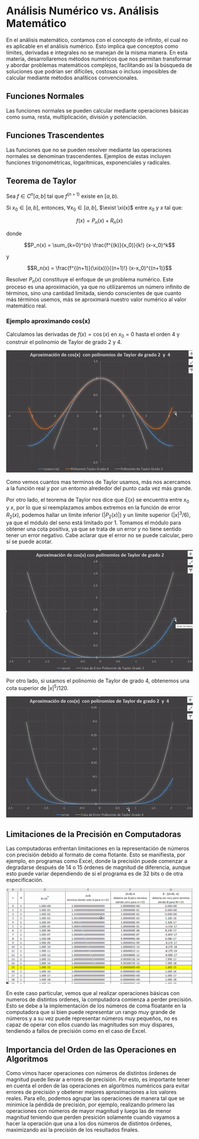 # Análisis Numérico vs. Análisis Matemático

En el análisis matemático, contamos con el concepto de infinito, el cual no es aplicable en el análisis numérico. Esto implica que conceptos como límites, derivadas e integrales no se manejan de la misma manera. En esta materia, desarrollaremos métodos numéricos que nos permitan transformar y abordar problemas matemáticos complejos, facilitando así la búsqueda de soluciones que podrían ser difíciles, costosas o incluso imposibles de calcular mediante métodos analíticos convencionales.

## Funciones Normales

Las funciones normales se pueden calcular mediante operaciones básicas como suma, resta, multiplicación, división y potenciación.

## Funciones Trascendentes

Las funciones que no se pueden resolver mediante las operaciones normales se denominan trascendentes. Ejemplos de estas incluyen funciones trigonométricas, logarítmicas, exponenciales y radicales.

## Teorema de Taylor

Sea $f \in C^n [a,b]$ tal que $f^{(n+1)}$ existe en $[a,b)$.

Si $x_0 \in [a,b]$, entonces, $\forall x_0 \in [a,b]$, $\exist \xi(x)$ entre $x_0$ y $x$ tal que:

$$f(x) = P_n(x) + R_n(x)$$

donde

$$P_n(x) = \sum_{k=0}^{n} \frac{f^{(k)}(x_0)}{k!} (x-x_0)^k$$

y

$$R_n(x) = \frac{f^{(n+1)}(\xi(x))}{(n+1)!} (x-x_0)^{(n+1)}$$

Resolver $P_n(x)$ constituye el enfoque de un problema numérico. Este proceso es una aproximación, ya que no utilizaremos un número infinito de términos, sino una cantidad limitada, siendo conscientes de que cuanto más términos usemos, más se aproximará nuestro valor numérico al valor matemático real.

### Ejemplo aproximando cos(x)

Calculamos las derivadas de $f(x) = \cos(x)$ en $x_0 = 0$ hasta el orden 4 y construir el polinomio de Taylor de grado 2 y 4.

![aproximacion](aproximacion-taylor-2-4.png)

Como vemos cuantos mas terminos de Taylor usamos, más nos acercamos a la función real y por un entorno alrededor del punto cada vez más grande.

Por otro lado, el teorema de Taylor nos dice que $\xi(x)$ se encuentra entre $x_0$ y $x$, por lo que si reemplazamos ambos extremos en la función de error $R_2(x)$, podemos hallar un límite inferior ($|P_2(x)|$) y un límite superior ($|x|^3 / 6$), ya que el módulo del seno está limitado por 1. Tomamos el módulo para obtener una cota positiva, ya que se trata de un error y no tiene sentido tener un error negativo. Cabe aclarar que el error no se puede calcular, pero sí se puede acotar.

![error de grado 2](error-taylor-2.png)

Por otro lado, si usamos el polinomio de Taylor de grado 4, obtenemos una cota superior de $|x|^5 / 120$.

![error de grado 4](error-taylor-4.png)

## Limitaciones de la Precisión en Computadoras

Las computadoras enfrentan limitaciones en la representación de números con precisión debido al formato de coma flotante. Esto se manifiesta, por ejemplo, en programas como Excel, donde la precisión puede comenzar a degradarse después de 14 o 15 órdenes de magnitud de diferencia, aunque esto puede variar dependiendo de si el programa es de 32 bits o de otra especificación.

![excel](excel-float.png)

En este caso particular, vemos que al realizar operaciones básicas con numeros de distintos ordenes, la computadora comienza a perder precisión. Esto se debe a la implementación de los números de coma floatante en la computadora que si bien puede representar un rango muy grande de números y a su vez puede representar números muy pequeños, no es capaz de operar con ellos cuando las magnitudes son muy dispares, tendiendo a fallos de precisión como en el caso de Excel.

## Importancia del Orden de las Operaciones en Algoritmos

Como vimos hacer operaciones con números de distintos órdenes de magnitud puede llevar a errores de precisión. Por esto, es importante tener en cuenta el orden de las operaciones en algoritmos numéricos para evitar errores de precisión y obetener mejores aproximaciones a los valores reales. Para ello, podemos agrupar las operaciones de manera tal que se minimice la pérdida de precisión, por ejemplo, realizando primero las operaciones con números de mayor magnitud y luego las de menor magnitud teniendo que perden presición solamente cuando vayamos a hacer la operación que una a los dos números de distintos órdenes, maximizando así la precisión de los resultados finales.
